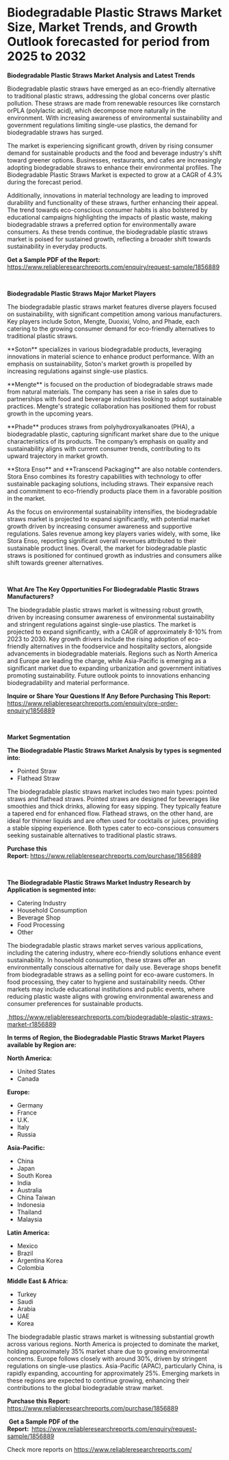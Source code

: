 <p><h1>Biodegradable Plastic Straws Market Size, Market Trends, and Growth Outlook forecasted for period from 2025 to 2032</h1></p><p><strong>Biodegradable Plastic Straws Market Analysis and Latest Trends</strong></p>
<p><p>Biodegradable plastic straws have emerged as an eco-friendly alternative to traditional plastic straws, addressing the global concerns over plastic pollution. These straws are made from renewable resources like cornstarch orPLA (polylactic acid), which decompose more naturally in the environment. With increasing awareness of environmental sustainability and government regulations limiting single-use plastics, the demand for biodegradable straws has surged.</p><p>The market is experiencing significant growth, driven by rising consumer demand for sustainable products and the food and beverage industry's shift toward greener options. Businesses, restaurants, and cafes are increasingly adopting biodegradable straws to enhance their environmental profiles. The Biodegradable Plastic Straws Market is expected to grow at a CAGR of 4.3% during the forecast period. </p><p>Additionally, innovations in material technology are leading to improved durability and functionality of these straws, further enhancing their appeal. The trend towards eco-conscious consumer habits is also bolstered by educational campaigns highlighting the impacts of plastic waste, making biodegradable straws a preferred option for environmentally aware consumers. As these trends continue, the biodegradable plastic straws market is poised for sustained growth, reflecting a broader shift towards sustainability in everyday products.</p></p>
<p><strong>Get a Sample PDF of the Report:&nbsp;</strong> <a href="https://www.reliableresearchreports.com/enquiry/request-sample/1856889?utm_campaign=1674&utm_medium=2&utm_source=Github&utm_content=ia&utm_term=07022025&utm_id=biodegradable-plastic-straws">https://www.reliableresearchreports.com/enquiry/request-sample/1856889</a></p>
<p>&nbsp;</p>
<p><strong>Biodegradable Plastic Straws Major Market Players</strong></p>
<p><p>The biodegradable plastic straws market features diverse players focused on sustainability, with significant competition among various manufacturers. Key players include Soton, Mengte, Duoxixi, Volno, and Phade, each catering to the growing consumer demand for eco-friendly alternatives to traditional plastic straws.</p><p>**Soton** specializes in various biodegradable products, leveraging innovations in material science to enhance product performance. With an emphasis on sustainability, Soton's market growth is propelled by increasing regulations against single-use plastics. </p><p>**Mengte** is focused on the production of biodegradable straws made from natural materials. The company has seen a rise in sales due to partnerships with food and beverage industries looking to adopt sustainable practices. Mengte's strategic collaboration has positioned them for robust growth in the upcoming years.</p><p>**Phade** produces straws from polyhydroxyalkanoates (PHA), a biodegradable plastic, capturing significant market share due to the unique characteristics of its products. The company’s emphasis on quality and sustainability aligns with current consumer trends, contributing to its upward trajectory in market growth.</p><p>**Stora Enso** and **Transcend Packaging** are also notable contenders. Stora Enso combines its forestry capabilities with technology to offer sustainable packaging solutions, including straws. Their expansive reach and commitment to eco-friendly products place them in a favorable position in the market. </p><p>As the focus on environmental sustainability intensifies, the biodegradable straws market is projected to expand significantly, with potential market growth driven by increasing consumer awareness and supportive regulations. Sales revenue among key players varies widely, with some, like Stora Enso, reporting significant overall revenues attributed to their sustainable product lines. Overall, the market for biodegradable plastic straws is positioned for continued growth as industries and consumers alike shift towards greener alternatives.</p></p>
<p>&nbsp;</p>
<p><strong>What Are The Key Opportunities For Biodegradable Plastic Straws Manufacturers?</strong></p>
<p><p>The biodegradable plastic straws market is witnessing robust growth, driven by increasing consumer awareness of environmental sustainability and stringent regulations against single-use plastics. The market is projected to expand significantly, with a CAGR of approximately 8-10% from 2023 to 2030. Key growth drivers include the rising adoption of eco-friendly alternatives in the foodservice and hospitality sectors, alongside advancements in biodegradable materials. Regions such as North America and Europe are leading the charge, while Asia-Pacific is emerging as a significant market due to expanding urbanization and government initiatives promoting sustainability. Future outlook points to innovations enhancing biodegradability and material performance.</p></p>
<p><strong>Inquire or Share Your Questions If Any Before Purchasing This Report:</strong> <a href="https://www.reliableresearchreports.com/enquiry/pre-order-enquiry/1856889?utm_campaign=1674&utm_medium=2&utm_source=Github&utm_content=ia&utm_term=07022025&utm_id=biodegradable-plastic-straws">https://www.reliableresearchreports.com/enquiry/pre-order-enquiry/1856889</a></p>
<p>&nbsp;</p>
<p><strong>Market Segmentation</strong></p>
<p><strong>The Biodegradable Plastic Straws Market Analysis by types is segmented into:</strong></p>
<p><ul><li>Pointed Straw</li><li>Flathead Straw</li></ul></p>
<p><p>The biodegradable plastic straws market includes two main types: pointed straws and flathead straws. Pointed straws are designed for beverages like smoothies and thick drinks, allowing for easy sipping. They typically feature a tapered end for enhanced flow. Flathead straws, on the other hand, are ideal for thinner liquids and are often used for cocktails or juices, providing a stable sipping experience. Both types cater to eco-conscious consumers seeking sustainable alternatives to traditional plastic straws.</p></p>
<p><strong>Purchase this Report:&nbsp;</strong><a href="https://www.reliableresearchreports.com/purchase/1856889?utm_campaign=1674&utm_medium=2&utm_source=Github&utm_content=ia&utm_term=07022025&utm_id=biodegradable-plastic-straws">https://www.reliableresearchreports.com/purchase/1856889</a></p>
<p>&nbsp;</p>
<p><strong>The Biodegradable Plastic Straws Market Industry Research by Application is segmented into:</strong></p>
<p><ul><li>Catering Industry</li><li>Household Consumption</li><li>Beverage Shop</li><li>Food Processing</li><li>Other</li></ul></p>
<p><p>The biodegradable plastic straws market serves various applications, including the catering industry, where eco-friendly solutions enhance event sustainability. In household consumption, these straws offer an environmentally conscious alternative for daily use. Beverage shops benefit from biodegradable straws as a selling point for eco-aware customers. In food processing, they cater to hygiene and sustainability needs. Other markets may include educational institutions and public events, where reducing plastic waste aligns with growing environmental awareness and consumer preferences for sustainable products.</p></p>
<p><a href="https://www.reliableresearchreports.com/biodegradable-plastic-straws-market-r1856889?utm_campaign=1674&utm_medium=2&utm_source=Github&utm_content=ia&utm_term=07022025&utm_id=biodegradable-plastic-straws">&nbsp;https://www.reliableresearchreports.com/biodegradable-plastic-straws-market-r1856889</a></p>
<p><strong>In terms of Region, the Biodegradable Plastic Straws Market Players available by Region are:</strong></p>
<p>
    <p> <strong> North America: </strong>
        <ul>
            <li>United States</li>
            <li>Canada</li>
        </ul>
        </p> 
    <p> <strong> Europe: </strong>
        <ul>
            <li>Germany</li>
            <li>France</li>
            <li>U.K.</li>
            <li>Italy</li>
            <li>Russia</li>
        </ul>
        </p> 
    <p> <strong> Asia-Pacific: </strong>
        <ul>
            <li>China</li>
            <li>Japan</li>
            <li>South Korea</li>
            <li>India</li>
            <li>Australia</li>
            <li>China Taiwan</li>
            <li>Indonesia</li>
            <li>Thailand</li>
            <li>Malaysia</li>
        </ul>
        </p> 
    <p> <strong> Latin America: </strong>
        <ul>
            <li>Mexico</li>
            <li>Brazil</li>
            <li>Argentina Korea</li>
            <li>Colombia</li>
        </ul>
        </p> 
    <p> <strong> Middle East & Africa: </strong>
        <ul>
            <li>Turkey</li>
            <li>Saudi</li>
            <li>Arabia</li>
            <li>UAE</li>
            <li>Korea</li>
        </ul>
    </p>
    </p>
<p><p>The biodegradable plastic straws market is witnessing substantial growth across various regions. North America is projected to dominate the market, holding approximately 35% market share due to growing environmental concerns. Europe follows closely with around 30%, driven by stringent regulations on single-use plastics. Asia-Pacific (APAC), particularly China, is rapidly expanding, accounting for approximately 25%. Emerging markets in these regions are expected to continue growing, enhancing their contributions to the global biodegradable straw market.</p></p>
<p><strong>Purchase this Report: </strong><a href="https://www.reliableresearchreports.com/purchase/1856889?utm_campaign=1674&utm_medium=2&utm_source=Github&utm_content=ia&utm_term=07022025&utm_id=biodegradable-plastic-straws">https://www.reliableresearchreports.com/purchase/1856889</a></p>
<p>&nbsp;<strong>Get a Sample PDF of the Report:&nbsp;&nbsp;</strong><a href="https://www.reliableresearchreports.com/enquiry/request-sample/1856889?utm_campaign=1674&utm_medium=2&utm_source=Github&utm_content=ia&utm_term=07022025&utm_id=biodegradable-plastic-straws">https://www.reliableresearchreports.com/enquiry/request-sample/1856889</a></p>
<p><strong></strong></p>
<p>Check more reports on <a href="https://www.reliableresearchreports.com/?utm_campaign=1674&utm_medium=2&utm_source=Github&utm_content=ia&utm_term=07022025&utm_id=biodegradable-plastic-straws">https://www.reliableresearchreports.com/</a></p>